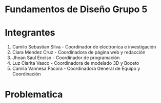 
<h1>Fundamentos de Diseño Grupo 5</h1>


<h1>Integrantes</h1>
<ol>
  <li>Camilo Sebastian Silva - Coordinador de electronica e  investigación 
  <li>Ciara Mendez Cruz - Coordinadora de página web y redacción</li>
  <li>Jhoan Saul Enciso - Coordinador de programación</li>
  <li>Luz Clarita Vasco - Coordinadora de modelado 3D y Boceto</li>
  <li>Camila Vannesa Pacora - Coordinadora General de Equipo y Coordinación</li>
</ol>
<h1>Problematica</h1>
